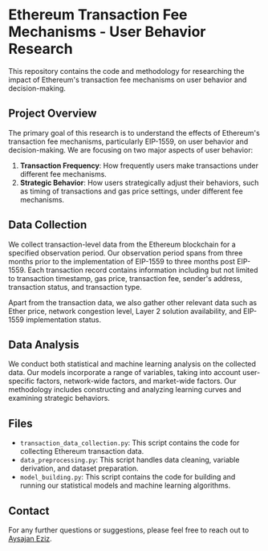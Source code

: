 # Ethereum Transaction Fee Mechanisms - User Behavior Research

This repository contains the code and methodology for researching the impact of Ethereum's transaction fee mechanisms on user behavior and decision-making.

## Project Overview

The primary goal of this research is to understand the effects of Ethereum's transaction fee mechanisms, particularly EIP-1559, on user behavior and decision-making. We are focusing on two major aspects of user behavior:

1. **Transaction Frequency**: How frequently users make transactions under different fee mechanisms.
2. **Strategic Behavior**: How users strategically adjust their behaviors, such as timing of transactions and gas price settings, under different fee mechanisms.

## Data Collection

We collect transaction-level data from the Ethereum blockchain for a specified observation period. Our observation period spans from three months prior to the implementation of EIP-1559 to three months post EIP-1559. Each transaction record contains information including but not limited to transaction timestamp, gas price, transaction fee, sender's address, transaction status, and transaction type.

Apart from the transaction data, we also gather other relevant data such as Ether price, network congestion level, Layer 2 solution availability, and EIP-1559 implementation status.

## Data Analysis

We conduct both statistical and machine learning analysis on the collected data. Our models incorporate a range of variables, taking into account user-specific factors, network-wide factors, and market-wide factors. Our methodology includes constructing and analyzing learning curves and examining strategic behaviors.

## Files

* `transaction_data_collection.py`: This script contains the code for collecting Ethereum transaction data.
* `data_preprocessing.py`: This script handles data cleaning, variable derivation, and dataset preparation.
* `model_building.py`: This script contains the code for building and running our statistical models and machine learning algorithms.

## Contact

For any further questions or suggestions, please feel free to reach out to [Aysajan Eziz](aeziz@ivey.ca).
